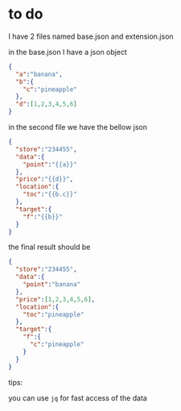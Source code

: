 # to do 


I have 2 files named base.json and extension.json 

in the base.json I have a json object 

```json
{
  "a":"banana",
  "b":{
    "c":"pineapple"
  },
  "d":[1,2,3,4,5,6]
}
```

in the second file we have the bellow json

```json
{
  "store":"234455",
  "data":{
    "point":"{{a}}"
  },
  "price":"{{d}}",
  "location":{
    "toc":"{{b.c}}"
  },
  "target":{
    "f":"{{b}}"
  }
}
```


the final result should be 

```json
{
  "store":"234455",
  "data":{
    "point":"banana"
  },
  "price":[1,2,3,4,5,6],
  "location":{
    "toc":"pineapple"
  },
  "target":{
    "f":{
      "c":"pineapple"
    }
  }
}
```



tips:

 you can use `jq` for fast access of the data
